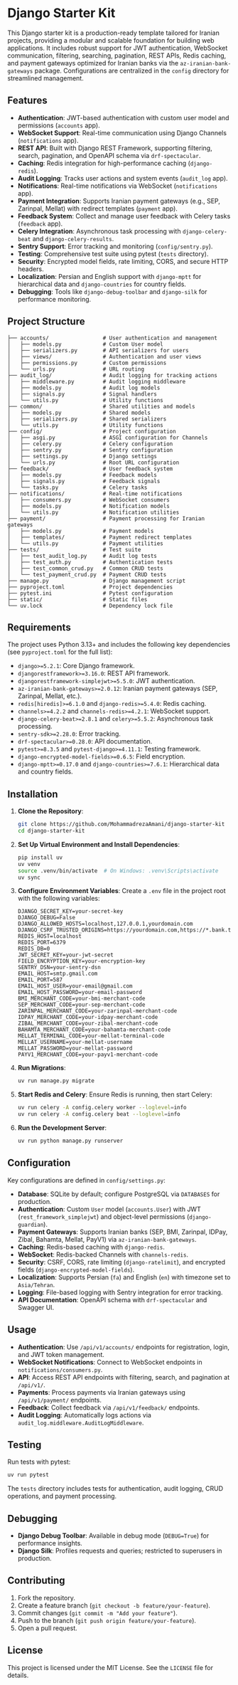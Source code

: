 # Django Starter Kit

This Django starter kit is a production-ready template tailored for Iranian projects, providing a modular and scalable foundation for building web applications. It includes robust support for JWT authentication, WebSocket communication, filtering, searching, pagination, REST APIs, Redis caching, and payment gateways optimized for Iranian banks via the `az-iranian-bank-gateways` package. Configurations are centralized in the `config` directory for streamlined management.

## Features

- **Authentication**: JWT-based authentication with custom user model and permissions (`accounts` app).
- **WebSocket Support**: Real-time communication using Django Channels (`notifications` app).
- **REST API**: Built with Django REST Framework, supporting filtering, search, pagination, and OpenAPI schema via `drf-spectacular`.
- **Caching**: Redis integration for high-performance caching (`django-redis`).
- **Audit Logging**: Tracks user actions and system events (`audit_log` app).
- **Notifications**: Real-time notifications via WebSocket (`notifications` app).
- **Payment Integration**: Supports Iranian payment gateways (e.g., SEP, Zarinpal, Mellat) with redirect templates (`payment` app).
- **Feedback System**: Collect and manage user feedback with Celery tasks (`feedback` app).
- **Celery Integration**: Asynchronous task processing with `django-celery-beat` and `django-celery-results`.
- **Sentry Support**: Error tracking and monitoring (`config/sentry.py`).
- **Testing**: Comprehensive test suite using pytest (`tests` directory).
- **Security**: Encrypted model fields, rate limiting, CORS, and secure HTTP headers.
- **Localization**: Persian and English support with `django-mptt` for hierarchical data and `django-countries` for country fields.
- **Debugging**: Tools like `django-debug-toolbar` and `django-silk` for performance monitoring.

## Project Structure

```plaintext
├── accounts/                 # User authentication and management
│   ├── models.py             # Custom User model
│   ├── serializers.py        # API serializers for users
│   ├── views/                # Authentication and user views
│   ├── permissions.py        # Custom permissions
│   └── urls.py               # URL routing
├── audit_log/                # Audit logging for tracking actions
│   ├── middleware.py         # Audit logging middleware
│   ├── models.py             # Audit log models
│   ├── signals.py            # Signal handlers
│   └── utils.py              # Utility functions
├── common/                   # Shared utilities and models
│   ├── models.py             # Shared models
│   ├── serializers.py        # Shared serializers
│   └── utils.py              # Utility functions
├── config/                   # Project configuration
│   ├── asgi.py               # ASGI configuration for Channels
│   ├── celery.py             # Celery configuration
│   ├── sentry.py             # Sentry configuration
│   ├── settings.py           # Django settings
│   └── urls.py               # Root URL configuration
├── feedback/                 # User feedback system
│   ├── models.py             # Feedback models
│   ├── signals.py            # Feedback signals
│   └── tasks.py              # Celery tasks
├── notifications/            # Real-time notifications
│   ├── consumers.py          # WebSocket consumers
│   ├── models.py             # Notification models
│   └── utils.py              # Notification utilities
├── payment/                  # Payment processing for Iranian gateways
│   ├── models.py             # Payment models
│   ├── templates/            # Payment redirect templates
│   └── utils.py              # Payment utilities
├── tests/                    # Test suite
│   ├── test_audit_log.py     # Audit log tests
│   ├── test_auth.py          # Authentication tests
│   ├── test_common_crud.py   # Common CRUD tests
│   └── test_payment_crud.py  # Payment CRUD tests
├── manage.py                 # Django management script
├── pyproject.toml            # Project dependencies
├── pytest.ini                # Pytest configuration
├── static/                   # Static files
└── uv.lock                   # Dependency lock file
```

## Requirements

The project uses Python 3.13+ and includes the following key dependencies (see `pyproject.toml` for the full list):

- `django>=5.2.1`: Core Django framework.
- `djangorestframework>=3.16.0`: REST API framework.
- `djangorestframework-simplejwt>=5.5.0`: JWT authentication.
- `az-iranian-bank-gateways>=2.0.12`: Iranian payment gateways (SEP, Zarinpal, Mellat, etc.).
- `redis[hiredis]>=6.1.0` and `django-redis>=5.4.0`: Redis caching.
- `channels>=4.2.2` and `channels-redis>=4.2.1`: WebSocket support.
- `django-celery-beat>=2.8.1` and `celery>=5.5.2`: Asynchronous task processing.
- `sentry-sdk>=2.28.0`: Error tracking.
- `drf-spectacular>=0.28.0`: API documentation.
- `pytest>=8.3.5` and `pytest-django>=4.11.1`: Testing framework.
- `django-encrypted-model-fields>=0.6.5`: Field encryption.
- `django-mptt>=0.17.0` and `django-countries>=7.6.1`: Hierarchical data and country fields.

## Installation

1. **Clone the Repository**:

   ```bash
   git clone https://github.com/MohammadrezaAmani/django-starter-kit
   cd django-starter-kit
   ```

2. **Set Up Virtual Environment and Install Dependencies**:

   ```bash
   pip install uv
   uv venv
   source .venv/bin/activate  # On Windows: .venv\Scripts\activate
   uv sync
   ```

3. **Configure Environment Variables**:
   Create a `.env` file in the project root with the following variables:

   ```plaintext
   DJANGO_SECRET_KEY=your-secret-key
   DJANGO_DEBUG=False
   DJANGO_ALLOWED_HOSTS=localhost,127.0.0.1,yourdomain.com
   DJANGO_CSRF_TRUSTED_ORIGINS=https://yourdomain.com,https://*.bank.test
   REDIS_HOST=localhost
   REDIS_PORT=6379
   REDIS_DB=0
   JWT_SECRET_KEY=your-jwt-secret
   FIELD_ENCRYPTION_KEY=your-encryption-key
   SENTRY_DSN=your-sentry-dsn
   EMAIL_HOST=smtp.gmail.com
   EMAIL_PORT=587
   EMAIL_HOST_USER=your-email@gmail.com
   EMAIL_HOST_PASSWORD=your-email-password
   BMI_MERCHANT_CODE=your-bmi-merchant-code
   SEP_MERCHANT_CODE=your-sep-merchant-code
   ZARINPAL_MERCHANT_CODE=your-zarinpal-merchant-code
   IDPAY_MERCHANT_CODE=your-idpay-merchant-code
   ZIBAL_MERCHANT_CODE=your-zibal-merchant-code
   BAHAMTA_MERCHANT_CODE=your-bahamta-merchant-code
   MELLAT_TERMINAL_CODE=your-mellat-terminal-code
   MELLAT_USERNAME=your-mellat-username
   MELLAT_PASSWORD=your-mellat-password
   PAYV1_MERCHANT_CODE=your-payv1-merchant-code
   ```

4. **Run Migrations**:

   ```bash
   uv run manage.py migrate
   ```

5. **Start Redis and Celery**:
   Ensure Redis is running, then start Celery:

   ```bash
   uv run celery -A config.celery worker --loglevel=info
   uv run celery -A config.celery beat --loglevel=info
   ```

6. **Run the Development Server**:
   ```bash
   uv run python manage.py runserver
   ```

## Configuration

Key configurations are defined in `config/settings.py`:

- **Database**: SQLite by default; configure PostgreSQL via `DATABASES` for production.
- **Authentication**: Custom `User` model (`accounts.User`) with JWT (`rest_framework_simplejwt`) and object-level permissions (`django-guardian`).
- **Payment Gateways**: Supports Iranian banks (SEP, BMI, Zarinpal, IDPay, Zibal, Bahamta, Mellat, PayV1) via `az-iranian-bank-gateways`.
- **Caching**: Redis-based caching with `django-redis`.
- **WebSocket**: Redis-backed Channels with `channels-redis`.
- **Security**: CSRF, CORS, rate limiting (`django-ratelimit`), and encrypted fields (`django-encrypted-model-fields`).
- **Localization**: Supports Persian (`fa`) and English (`en`) with timezone set to `Asia/Tehran`.
- **Logging**: File-based logging with Sentry integration for error tracking.
- **API Documentation**: OpenAPI schema with `drf-spectacular` and Swagger UI.

## Usage

- **Authentication**: Use `/api/v1/accounts/` endpoints for registration, login, and JWT token management.
- **WebSocket Notifications**: Connect to WebSocket endpoints in `notifications/consumers.py`.
- **API**: Access REST API endpoints with filtering, search, and pagination at `/api/v1/`.
- **Payments**: Process payments via Iranian gateways using `/api/v1/payment/` endpoints.
- **Feedback**: Collect feedback via `/api/v1/feedback/` endpoints.
- **Audit Logging**: Automatically logs actions via `audit_log.middleware.AuditLogMiddleware`.

## Testing

Run tests with pytest:

```bash
uv run pytest
```

The `tests` directory includes tests for authentication, audit logging, CRUD operations, and payment processing.

## Debugging

- **Django Debug Toolbar**: Available in debug mode (`DEBUG=True`) for performance insights.
- **Django Silk**: Profiles requests and queries; restricted to superusers in production.

## Contributing

1. Fork the repository.
2. Create a feature branch (`git checkout -b feature/your-feature`).
3. Commit changes (`git commit -m "Add your feature"`).
4. Push to the branch (`git push origin feature/your-feature`).
5. Open a pull request.

## License

This project is licensed under the MIT License. See the `LICENSE` file for details.
